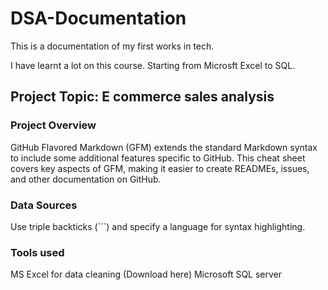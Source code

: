 # DSA-Documentation

This is a documentation of my first works in tech.

I have learnt a lot on this course. Starting from Microsft Excel to SQL.

## Project Topic: E commerce sales analysis

### Project Overview

GitHub Flavored Markdown (GFM) extends the standard Markdown syntax to include some additional features specific to GitHub. This cheat sheet covers key aspects of GFM, making it easier to create READMEs, issues, and other documentation on GitHub.

### Data Sources
Use triple backticks (```) and specify a language for syntax highlighting.

### Tools used
MS Excel for data cleaning (Download here)
Microsoft SQL server 
